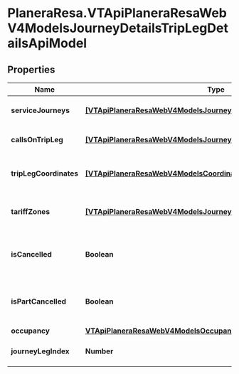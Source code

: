 # PlaneraResa.VTApiPlaneraResaWebV4ModelsJourneyDetailsTripLegDetailsApiModel

## Properties

Name | Type | Description | Notes
------------ | ------------- | ------------- | -------------
**serviceJourneys** | [**[VTApiPlaneraResaWebV4ModelsJourneyDetailsServiceJourneyApiModel]**](VTApiPlaneraResaWebV4ModelsJourneyDetailsServiceJourneyApiModel.md) | The service journey for the trip leg. | [optional] 
**callsOnTripLeg** | [**[VTApiPlaneraResaWebV4ModelsJourneyDetailsCallDetailsApiModel]**](VTApiPlaneraResaWebV4ModelsJourneyDetailsCallDetailsApiModel.md) | The calls on the trip leg. | [optional] 
**tripLegCoordinates** | [**[VTApiPlaneraResaWebV4ModelsCoordinateApiModel]**](VTApiPlaneraResaWebV4ModelsCoordinateApiModel.md) | The coordinates for the trip leg. | [optional] 
**tariffZones** | [**[VTApiPlaneraResaWebV4ModelsJourneyDetailsTariffZoneApiModel]**](VTApiPlaneraResaWebV4ModelsJourneyDetailsTariffZoneApiModel.md) | The tariff zones that the trip leg traverses. | [optional] 
**isCancelled** | **Boolean** | Flag indicating if the trip leg is cancelled. | [optional] 
**isPartCancelled** | **Boolean** | Flag indicating if the trip leg is partially cancelled. | [optional] 
**occupancy** | [**VTApiPlaneraResaWebV4ModelsOccupancyInformationApiModel**](VTApiPlaneraResaWebV4ModelsOccupancyInformationApiModel.md) |  | [optional] 
**journeyLegIndex** | **Number** | Index of Leg in Journey | [optional] 


